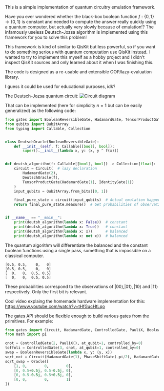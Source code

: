 This is a simple implementation of quantum circuitry emulation framework.

Have you ever wondered whether the black-box boolean function $f: \lbrace 0,1\rbrace  \to \lbrace 0, 1\rbrace$ is constant and needed to compute the answer really quickly using a quantum computer,
but actually very slowly because of emulation!? The infamously useless Deutsch-Jozsa algorithm is implemented using this framework for you to solve this problem!

This framework is kind of similar to QisKit but less powerful, so if you want to do something serious with quantum computation use QisKit instead. I wanted to try to implement this myself as a hobby project and I didn't inspect QisKit sources and only learned about it when I was finishing this.

The code is designed as a re-usable and extensible OOP/lazy-evaluation library.

I guess it could be used for educational purposes, idk?

The Deutsch-Jozsa quantum circuit:
![Circuit diagram](https://upload.wikimedia.org/wikipedia/commons/b/b5/Deutsch-Jozsa-algorithm-quantum-circuit.png)

That can be implemented (here for simplicity $n=1$ but can be easily generalized) as the following code: 
```python
from gates import BooleanReversibleGate, HadamardGate, TensorProductGate, IdentityGate, Circuit
from qubits import QubitArray
from typing import Callable, Collection


class DeutschOracle(BooleanReversibleGate):
    def __init__(self, f: Callable[[bool], bool]):
        super().__init__(lambda x, y: (x, y ^ f(x)))


def deutsh_algorithm(f: Callable[[bool], bool]) -> Collection[float]:
    circuit = Circuit(  # lazy declaration
        HadamardGate(2),
        DeutschOracle(f),
        TensorProductGate(HadamardGate(1), IdentityGate(1))
    )
    input_qubits = QubitArray.from_bits([0, 1])

    final_pure_state = circuit(input_qubits)  # Actual emulation happens here
    return final_pure_state.measure()  # Get probabilities of observations using Born rule


if __name__ == "__main__":
    print(deutsh_algorithm(lambda x: False))  # constant
    print(deutsh_algorithm(lambda x: True))   # constant
    print(deutsh_algorithm(lambda x: x))      # balanced
    print(deutsh_algorithm(lambda x: not x))  # balanced
```

The quantum algorithm will differentiate the balanced and the constant boolean functions using a single pass, something that is impossible on a classical computer.

```
[0.5, 0.5,    0,   0]
[0.5, 0.5,    0,   0]
[  0,   0,  0.5, 0.5]
[  0,   0,  0.5, 0.5]
```
These probabilities correspond to the observations of $|00\rangle, |01\rangle, |10\rangle$ and $|11\rangle$ respectively. 
Only the first bit is relevant. 

Cool video explaing the homemade hardware implementation for this: https://www.youtube.com/watch?v=tHfGucHtLqo

The gates API should be flexible enough to build various gates from the primitives. For example:
```python
from gates import Circuit, HadamardGate, ControlledGate, PauliX, BooleanReversibleGate, PhaseShiftGate, Oracle 
from math import pi

cnot = ControlledGate(2, PauliX(), at_qubit=1, controlled_by=0)
toffoli = ControlledGate(3, cnot, at_qubit=1, controlled_by=0)
swap = BooleanReversibleGate(lambda x, y: (y, x))
sqrt_not = Circuit(HadamardGate(1), PhaseShiftGate(-pi/2), HadamardGate(1))
sqrt_swap = Oracle([
    [1, 0,        0,        0],
    [0, 0.5+0.5j, 0.5-0.5j, 0],
    [0, 0.5-0.5j, 0.5+0.5j, 0],
    [0, 0,        0,        1]
])
```
